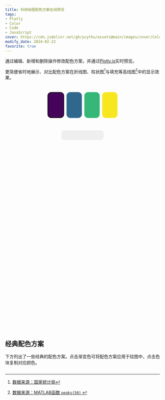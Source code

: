 ```yaml
---
title: 科研绘图配色方案在线预览
tags: 
- Plotly
- Color
- Code
- JavaScript
cover: https://cdn.jsdelivr.net/gh/ycythu/assets@main/images/cover/Colour Palette.jpg
modify_date: 2024-02-22
favorite: true
---
```

通过编辑、新增和删除操作修改配色方案，并通过[Plotly.js](https://plotly.com/javascript/)实时预览。
<!--more-->
更简便省时地展示、对比配色方案在折线图、柱状图[^STAT]与填充等高线图[^MATLAB]中的显示效果。

[^STAT]:[数据来源：国家统计局](https://data.stats.gov.cn/easyquery.htm)
[^MATLAB]:[数据来源：MATLAB函数 `peaks(50)` ](https://www.mathworks.com/help/matlab/ref/peaks.html)

<link rel="stylesheet" href="https://cdn.jsdelivr.net/gh/mdbassit/Coloris@latest/dist/coloris.min.css"/>
<script src="https://cdn.jsdelivr.net/gh/mdbassit/Coloris@latest/dist/coloris.min.js"></script>
<script src="https://cdn.plot.ly/plotly-2.29.1.min.js" charset="utf-8"></script>
<script src="https://cdnjs.cloudflare.com/ajax/libs/mathjs/11.11.1/math.min.js" type="text/javascript"></script>
<style type="text/css">
    .plotDiv {
        max-width: 950px;
        height: 600px;
        display: grid;
        grid-template-columns: repeat(2, 1fr);
        grid-template-rows: repeat(2, 1fr);
        grid-column-gap: 10px;
        grid-row-gap: 10px;
    }
    .lineDiv { grid-area: 1 / 1 / 2 / 2; }
    .barDiv { grid-area: 1 / 2 / 2 / 3; }
    .stackBarDiv { grid-area: 2 / 1 / 3 / 2; }
    .contourDiv { grid-area: 2 / 2 / 3 / 3; }
    #colorTable {
    	display: table;
        border-collapse: separate;
        border-spacing: 8px;
    	width: unset;
        height: 100px;
    }
    .cnd8Div {
        display: flex;
        justify-content: space-between;
        flex-wrap: wrap;
    }
    .cnd8Div table {
        display: inline-table;
        width: unset;
        margin: 1.2rem 0;
        border-collapse: separate;
        border-spacing: 6px;
    }
    .cnd8Div table tbody tr td {
        border: none;
        border-radius: .6rem;
        width: 2.5rem;
        height: 3rem;
        text-align: center;
        padding: 0px;
    }
    #colorTable tbody tr td {
    	border: none;
        border-radius: 12px;
        width: 50px;
        text-align: center;
        padding: 0px;
    }
    #optionTable {
    	display: table;
    	width: unset;
    	border-collapse: separate;
        border-spacing: 24px 8px;
        background-color: #efefef;
        border-radius: 10px;
    }
    #optionTable td {
    	border: none;
    	padding: 0;
    }
    .clr-field {
        z-index: 9;
    }
    .clr-field button {
        width: 0;
    }
    .mask {
        pointer-events: none;
        background-color: #fff0;
        width: 100%;
        height: 100%;
        display: flex;
        align-items: center;
        justify-content: center;
    }
    .mask > i {
        pointer-events: none;
    }
    #colorSelector {
        width: 18px;
        height: 16px;
        opacity: 0;
        border: none;
        padding: 0;
    }
    .cnd8Div table tbody tr .cdn8GradientScheme {
        height: 1rem;
    }
</style>

<div style="text-align: center;">
	<div class="colorDiv" style="display: inline-block;">
	    <table id="colorTable"><tbody><tr id="colorRow">
	        <td style="background-color: #44045a; border: 2px solid #000;" onclick="selectTd(this)"></td>
	        <td style="background-color: #30688d;" onclick="selectTd(this)"></td>
	        <td style="background-color: #35b777;" onclick="selectTd(this)"></td>
	        <td style="background-color: #f8e620;" onclick="selectTd(this)"></td>
	    </tr></tbody></table>
	</div><br>
	<div class="optionDiv" style="display: inline-block;">
	    <table id="optionTable"><tbody><tr>
	        <td><span onclick="copyColor(this)"><i class="fas fa-copy"></i></span></td>
	        <td style="position: relative;"><input id="colorSelector" oninput="editColor(this.value)" readonly/><span style="position: absolute; left: 2px; /*top: 3px;*/"><i class="fas fa-edit"></i></span></td>
	        <td><span onclick="insertColor()"><i class="fas fa-plus"></i></span></td>
	        <td><span onclick="deleteColor()"><i class="fas fa-trash-alt"></i></span></td>
	    </tr></tbody></table>
	</div>
</div>
<div class="plotDiv">
    <div class="lineDiv" id="lineDiv"></div>
    <div class="barDiv" id="barDiv"></div>
    <div class="stackBarDiv" id="stackBarDiv"></div>
    <div class="contourDiv" id="contourDiv"></div>
</div>

## 经典配色方案

下方列出了一些经典的配色方案。点击渐变色可将配色方案应用于绘图中，点击色块复制对应颜色。

<div style="text-align: center;">
    <div class="cnd8Div">
    </div>
</div>

<script type="text/javascript">
    var colorNum = 4, colorArray = ['#44045a', '#30688d', '#35b777', '#f8e620'], lineData = [], barData = [], stackBarData = [], lineLayout, barLayout, stackBarLayout, contourLayout, currentIndex = 0, currentScheme = 'cdn8Color-scheme1', timer = false;
    var baseMargin = {
        l: 36,
        r: 24,
        b: 36,
        t: 36
    };
    var baseXaxis =  {
        zeroline: false,
        mirror: true,
        linecolor: '#000',
        linewidth: 2
    }; 
    var baseYaxis = {
        zeroline: false,
        mirror: true,
        linecolor: '#000',
        linewidth: 2
    };
    var config = {
        staticPlot: true,
        displaylogo: false,
        responsive: true
    };
    const year = [2022,2021,2020,2019,2018,2017,2016,2015,2014];
    const statData = [[
        [5.85597, 5.81084, 5.74225, 5.63040, 5.41661, 5.48413 ,5.39972, 5.39568, 5.24636],
        [6.43608, 6.29095, 6.31697, 6.31670, 6.10429, 6.11030 ,5.96712, 5.89285, 5.80891],
        [4.58678, 4.73555, 4.67924, 4.89849, 4.70215, 4.86682 ,4.72602, 5.18314, 5.09131],
        [1.98008, 1.94826, 1.98348, 1.93874, 1.89796, 1.85359 ,1.78923, 1.81144, 1.78733],
        [1.42290, 1.34844, 1.32286, 1.31782, 1.40408, 1.29666 ,1.29332, 1.22356, 1.13934],
        [1.99319, 1.89254, 1.86515, 1.76356, 1.81933, 1.76933 ,1.67051, 1.56488, 1.50832],
        [3.91337, 3.80993, 3.80328, 3.78109, 3.75180, 3.70946 ,3.67787, 3.63955, 3.63887],
        [1.61956, 1.59558, 1.56435, 1.65114, 1.64526, 1.60967 ,1.52927, 1.49503, 1.44293]
        ],[
        [11.7768, 11.7242, 11.5133, 11.6557, 11.2217, 11.1698, 10.9403, 10.6270, 10.6215],
        [47.5718, 45.9734, 44.0661, 42.4254, 39.2334, 41.3900, 40.3933, 38.8990, 37.3539],
        [60.0389, 55.9561, 51.2187, 45.8454, 41.3814, 38.1678, 35.9152, 36.1753, 33.6218],
        [19.2653, 18.8759, 17.8153, 17.3135, 16.0780, 16.4097, 15.9630, 16.5274, 15.8191],
        [15.3779, 14.9980, 14.3141, 14.1954, 13.6668, 13.0829, 12.6294, 13.1641, 11.7310],
        [13.8679, 13.7708, 13.8081, 13.5575, 13.1593, 12.3265, 11.8764, 11.1796, 11.0586],
        [ 7.4724,  7.4017,  7.7314,  7.4636,  7.3576,  7.2126,  6.8508,  7.1345,  6.4369],
        [63.0231, 61.6340, 62.3436, 63.2406, 61.5369, 63.1472, 62.2065, 65.9942, 64.7304]
    ]];
    const statName = [
        ['wheat', 'corn', 'sorghum', 'soybeans', 'greenBeans', 'cotton', 'peanut', 'sesame'],
        ['banana', 'apple', 'citrus', 'pear', 'grape', 'muskmelon', 'redDates', 'watermelon']
    ];
    var matlabPeaks_x = [], matlabPeaks_z = [];
    for (let i = 0; i < 50; i++) {
        let x = -3 + (6/49) * i;
        matlabPeaks_x.push(x);
        for (let j = 0; j < 50; j++) {
            let y = -3 + (6/49) * j;
            matlabPeaks_z.push(3*(1-x)**2*Math.exp(-(x**2)-((y+1)**2))-10*(x/5-x**3-y**5)*Math.exp(-(x**2)-(y**2))-(1/3)*Math.exp(-((x+1)**2)-(y**2)));
        }
    }
    matlabPeaks_z = math.transpose(math.reshape(matlabPeaks_z,[50, 50]));
	var contourData = [{
        z: matlabPeaks_z,
        x: matlabPeaks_x,
        y: matlabPeaks_x,
        type: 'contour',
        colorscale: [
            [0, '#042940'],
            [0.33, '#005c53'],
            [0.67, '#9fc131'],
            [1, '#dbf227']
        ],
        colorbar: {
            outlinecolor: '#000',
            dtick: 2,
            thickness: 24
        },
        contours: {coloring: 'heatmap'},
        ncontours: 8
    }];
    const cnd8Color = [
        ['#44045a', '#30688d', '#35b777', '#f8e620'],
        ['#12264F', '#354E6B', '#108B96', '#D4DDE1'],
        ['#042940', '#005c53', '#9fc131', '#dbf227'],
        ['#354E6B', '#4182A4', '#F0C2A2', '#A64036'],
        ['#5b5f97', '#b8b8d1', '#ffc145', '#ff6b6c'],
        ['#354E6B', '#B2B6B6', '#ECD452', '#A64036'],
        ['#3C405B', '#82B29A', '#F2CC8E', '#DF7A5E'],
        ['#1D5D9B', '#75C2F6', '#fff5c6', '#F4D160'],
        ['#02304A', '#136783', '#219EBC', '#90C9E7'],
        ['#4B74B0', '#90BEE0', '#FFDF92', '#DB3124'],
        ['#44757A', '#B7B5A0', '#EED5B7', '#DD6C4C'],
        ['#024f75', '#219EBC', '#FFB703', '#FB8402'],
        ['#3468C0', '#adc5ff', '#FFDD95', '#FF9843'],
        ['#4285f4', '#34a853', '#fbbc05', '#ea4335'],
        ['#76290b', '#c27e35', '#ccb363', '#fbedc3'],
        ['#0C359E', '#EE99C2', '#FFE3CA', '#F6F5F5'],
        ['#132a13', '#31572c', '#90a955', '#ecf39e'],
        ['#2f321f', '#693654', '#d63f3a', '#fe7d3c'],
        ['#acbed8', '#e8ebf7', '#f2d398', '#d78521'],
        ['#5b618a', '#9eadc8', '#d6d65a', '#b9e28c'],
        ['#453C67', '#6D67E4', '#46C2CB', '#F2F7A1'],
        ['#311f19', '#805241', '#a97d6a', '#d7c5b9'],
        ['#2a6666', '#709078', '#e9bd7d', '#ffe499'],
        ['#3d4d55', '#a79e9c', '#d3c3b9', '#b58863']
    ];
    const RGB2HEX = (r, g, b) => ((r << 16) + (g << 8) + b).toString(16).padStart(6, '0');
    init();
    function editColor(newColor) {
        currentScheme = 'custom';
        colorArray[currentIndex] = newColor;
        document.getElementById('colorRow').cells[currentIndex].style.backgroundColor = newColor;
        lineData[currentIndex].line.color = newColor;
        barData[currentIndex].marker.color = newColor;
        stackBarData[currentIndex].marker.color = newColor;
        contourData[0].colorscale = [];
        for (let i = 0; i < colorNum; i++) {
            contourData[0].colorscale.push([i / (colorNum - 1), colorArray[i]]);
        }
        updatePlot();
    }
    function insertColor() {
        if (colorNum >= 8)
            return;
        currentScheme = 'custom';
        colorNum++;
        currentIndex++;
        var tr = document.getElementById('colorRow');
        var newColor = getRandomColor();
        tr.insertCell(currentIndex);
        tr.cells[currentIndex].outerHTML = '<td style="background-color: ' + newColor + ';" onclick="selectTd(this)"></td>'
        tr.cells[currentIndex - 1].style.border = '';
        colorArray.splice(currentIndex, 0, newColor);
        selectTd(tr.cells[currentIndex]);
        constructData();
        updatePlot();
    }
    function deleteColor() {
        if (colorNum <= 2)
            return;
        currentScheme = 'custom';
        colorNum--;
        colorArray.splice(currentIndex, 1);
        constructData();
        var tr = document.getElementById('colorRow');
        tr.deleteCell(currentIndex);        
        updatePlot();
        currentIndex = 0;
        selectTd(tr.cells[currentIndex]);
    }
    function constructData() {
        lineData = [];
        barData = [];
        stackBarData = [];
        contourData[0].colorscale = [];
        for (let i = 0; i < colorNum; i++) {
            lineData.push(new Line(year, statData[0][i], statName[0][i], colorArray[i]));
            stackBarData.push(new Bar(year, statData[1][i], statName[1][i], colorArray[i]));
            barData.push(new Bar(statName[1].slice(3,6), math.reshape(math.column(statData[1],7 - i).slice(3,6),[3]), year[7 - i], colorArray[i]));
            contourData[0].colorscale.push([i / (colorNum - 1), colorArray[i]]);
        }
    }
    function updatePlot() {
        Plotly.react("lineDiv", lineData, lineLayout, config);
        Plotly.react("stackBarDiv", stackBarData, stackBarLayout, config);
        Plotly.react("barDiv", barData, barLayout, config);
        Plotly.react("contourDiv", contourData, contourLayout, config);
    }
    function applyCnd8(scheme) {
        if (scheme == currentScheme)
            return;
        currentScheme = scheme;
        var cnd8Scheme = document.querySelectorAll('.' + scheme);
        var cnd8ColorNum = cnd8Scheme.length;
        var cnd8Color = [];
        var tr = document.getElementById('colorRow');
        colorArray = [];
        if (cnd8ColorNum > colorNum)
            for (let i = colorNum; i < cnd8ColorNum; i++) {
                tr.insertCell(0);
                tr.cells[0].outerHTML = '<td onclick="selectTd(this)"></td>'
            }
        if (cnd8ColorNum < colorNum)
            for (let i = cnd8ColorNum; i < colorNum; i++)
                tr.deleteCell(0);
        for (let i = 0; i < cnd8ColorNum; i++) {
            colorArray.push(colorStr2Hex(cnd8Scheme[i].style.backgroundColor));
            tr.cells[i].style.border = '';
            tr.cells[i].style.backgroundColor = cnd8Scheme[i].style.backgroundColor;
        }
        currentIndex = 0;
        selectTd(tr.cells[0]);
        colorNum = cnd8ColorNum;
        constructData();
        updatePlot();
    }
    function copyColor(span) {
        span.innerHTML = '<i class="fas fa-clipboard-check"></i>';
        setTimeout(() => {
            span.innerHTML = '<i class="fas fa-copy"></i>'; 
        }, 1000);
        var copyTxt = colorStr2Hex(document.getElementById('colorRow').cells[currentIndex].style.backgroundColor);
        copy(copyTxt);
    }
    function copyCnd8(td) {
        if (timer)
            return;
        timer = true;
        var copyTxt = colorStr2Hex(td.style.backgroundColor);
        copy(copyTxt);
        var div = td.children[0];
        div.innerHTML = '<i class="fas fa-clipboard-check"></i>';
        div.style.backgroundColor = '#fff9';
        setTimeout(() => {
            timer = false;           
        }, 1100);
        setTimeout(() => {
            div.innerHTML = '';
            div.style.backgroundColor = '#fff0';
        }, 1000);
    }
    function copy(text) {
        var copyIpt = document.createElement("input");
        copyIpt.setAttribute("value", text);
        document.body.appendChild(copyIpt);
        copyIpt.select();
        document.execCommand("copy");
        document.body.removeChild(copyIpt);
    }
    function colorStr2Hex(colorStr) {
        var rgb = colorStr.substring(4, colorStr.length-1).split(',').map(Number);
        return '#'+RGB2HEX(rgb[0], rgb[1], rgb[2]);
    }
    function selectTd(td) {
        //if (index == currentIndex)
        //    return;
        var tr = document.getElementById('colorRow');
        var index = [].indexOf.call(tr.children, td);
        tr.cells[currentIndex].style.border = '';
        tr.cells[index].style.border = '2px solid #000';
        currentIndex = index;
    }
    function getRandomColor() {
        let red = Math.floor(Math.random() * 256).toString(16);
        let green = Math.floor(Math.random() * 256).toString(16);
        let blue = Math.floor(Math.random() * 256).toString(16);
        return "#" + (red.length == 1 ? "0" + red : red) + (green.length == 1 ? "0" + green : green) + (blue.length == 1 ? "0" + blue : blue);
    }
    function Line(x, y, name, color) {
        this.x = x;
        this.y = y;
        this.name = name;
        this.line = {color: color};
        this.mode = 'lines+markers';
        this.type = 'scatter';
    }
    function Bar(x, y, name, color) {
        this.x = x;
        this.y = y;
        this.name = name;
        this.marker = {
            color: color,
            line: {
                color: '#000',
                width: 1.5
            }
        };
        this.type = 'bar';
    }
    function init() {
        Coloris({
            el: '#colorSelector',
            themeMode: 'dark',
            alpha: false,
            swatches: colorArray
        });

        var cnd8Div = document.querySelector('.cnd8Div');
        var cnd8TableTd, gradient;
        for (let i = 1; i <= cnd8Color.length; i++) {
            cnd8TableTd = '';
            gradient = '';
            for (let j = 0; j < cnd8Color[i-1].length; j++) {
                cnd8TableTd += '<td class="cdn8Color-scheme' + i.toString() + '" style="background-color: ' + cnd8Color[i-1][j] + ';" onclick="copyCnd8(this)"><div class="mask"></div></td>';
                gradient = gradient + cnd8Color[i-1][j] + ', ';
            }
            cnd8Div.innerHTML += '<table><tbody><tr><td class="cdn8GradientScheme" id="cdn8Color-scheme' + i.toString() + '" colspan="4" onclick="applyCnd8(this.id)" style="background-image: linear-gradient(to right,' + gradient.slice(0, -2) + ')"></td></tr><tr>' + cnd8TableTd + '</tr></tbody></table>';
        }

        lineLayout = {
            margin: Object.assign({}, baseMargin),
            xaxis: Object.assign({}, baseXaxis),
            yaxis: Object.assign({}, baseYaxis)
        };
        lineLayout.xaxis.title = 'Year';
        lineLayout.yaxis.title = 'Crop Yields (ton / hectare)';
        barLayout = {
            margin: Object.assign({}, baseMargin),
            xaxis: Object.assign({}, baseXaxis),
            yaxis: Object.assign({}, baseYaxis)
        };
        barLayout.xaxis.title = 'Category';
        barLayout.yaxis.title = 'Fruit Yields (million tons)';
        stackBarLayout = {
            margin: Object.assign({}, baseMargin),
            xaxis: Object.assign({}, baseXaxis),
            yaxis: Object.assign({tick0: 0, dtick: 30}, baseYaxis),
            barmode: 'relative'
        };
        stackBarLayout.xaxis.title = 'Year';
        stackBarLayout.yaxis.title = 'Yields (million tons)';

        contourLayout = {
            margin: Object.assign({}, baseMargin),
            xaxis: Object.assign({}, baseXaxis),
            yaxis: Object.assign({}, baseYaxis),
        };
        contourLayout.xaxis.title = 'X';
        contourLayout.yaxis.title = 'Y';

        constructData();
        Plotly.newPlot("lineDiv", lineData, lineLayout, config);  
        Plotly.newPlot("stackBarDiv", stackBarData, stackBarLayout, config);
        Plotly.newPlot("barDiv", barData, barLayout, config);
        Plotly.newPlot("contourDiv", contourData, contourLayout, config);
    }
</script>